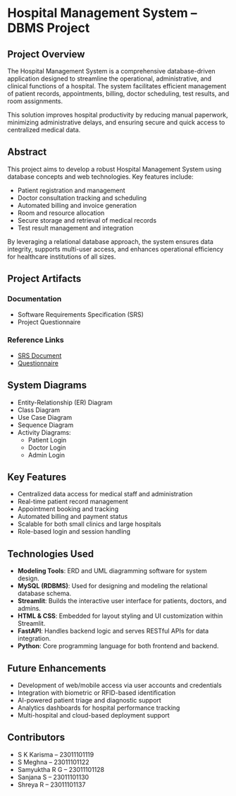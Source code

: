 # Hospital Management System – DBMS Project

## Project Overview

The Hospital Management System is a comprehensive database-driven application designed to streamline the operational, administrative, and clinical functions of a hospital. The system facilitates efficient management of patient records, appointments, billing, doctor scheduling, test results, and room assignments.

This solution improves hospital productivity by reducing manual paperwork, minimizing administrative delays, and ensuring secure and quick access to centralized medical data.

## Abstract

This project aims to develop a robust Hospital Management System using database concepts and web technologies. Key features include:

- Patient registration and management
- Doctor consultation tracking and scheduling
- Automated billing and invoice generation
- Room and resource allocation
- Secure storage and retrieval of medical records
- Test result management and integration

By leveraging a relational database approach, the system ensures data integrity, supports multi-user access, and enhances operational efficiency for healthcare institutions of all sizes.

## Project Artifacts

### Documentation

- Software Requirements Specification (SRS)
- Project Questionnaire

### Reference Links

- [SRS Document](https://ssneduin-my.sharepoint.com/:b:/g/personal/karisma23110270_snuchennai_edu_in/ETfXKviJ7fBDrOyzqxmj31cBo63BNrbbf43Bu-p1d1MNHQ?e=Z0n1ir)  
- [Questionnaire](https://ssneduin-my.sharepoint.com/:w:/g/personal/karisma23110270_snuchennai_edu_in/Ed6wNcqrihtLnQVJc_DYkYABi_PFrrmtfi6ugv27qrEsDw?e=okM4VA)

## System Diagrams

- Entity-Relationship (ER) Diagram
- Class Diagram
- Use Case Diagram
- Sequence Diagram
- Activity Diagrams:
  - Patient Login
  - Doctor Login
  - Admin Login

## Key Features

- Centralized data access for medical staff and administration
- Real-time patient record management
- Appointment booking and tracking
- Automated billing and payment status
- Scalable for both small clinics and large hospitals
- Role-based login and session handling

## Technologies Used

- **Modeling Tools**: ERD and UML diagramming software for system design.
- **MySQL (RDBMS)**: Used for designing and modeling the relational database schema.
- **Streamlit**: Builds the interactive user interface for patients, doctors, and admins.
- **HTML & CSS**: Embedded for layout styling and UI customization within Streamlit.
- **FastAPI**: Handles backend logic and serves RESTful APIs for data integration.
- **Python**: Core programming language for both frontend and backend.

## Future Enhancements

- Development of web/mobile access via user accounts and credentials
- Integration with biometric or RFID-based identification
- AI-powered patient triage and diagnostic support
- Analytics dashboards for hospital performance tracking
- Multi-hospital and cloud-based deployment support

## Contributors

- S K Karisma – 23011101119  
- S Meghna – 23011101122  
- Samyuktha R G – 23011101128  
- Sanjana S – 23011101130  
- Shreya R – 23011101137
